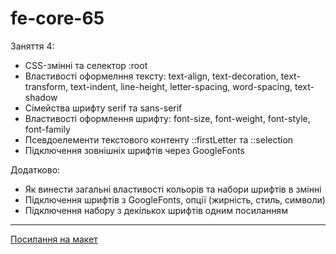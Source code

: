 # fe-core-65

Заняття 4:

- CSS-змінні та селектор :root
- Властивості оформелння тексту: text-align, text-decoration, text-transform, text-indent,
  line-height, letter-spacing, word-spacing, text-shadow
- Сімейства шрифту serif та sans-serif
- Властивості оформлення шрифту: font-size, font-weight, font-style, font-family
- Псевдоелементи текстового контенту ::firstLetter та ::selection
- Підключення зовнішніх шрифтів через GoogleFonts

Додатково:

- Як винести загальні властивості кольорів та набори шрифтів в змінні
- Підключення шрифтів з GoogleFonts, опції (жирність, стиль, символи)
- Підключення набору з декількох шрифтів одним посиланням

---

[Посилання на макет](<https://www.figma.com/file/gTrdKERu067LHmnhwvBqyl/Barbershop-(EN)?node-id=0%3A1>)
